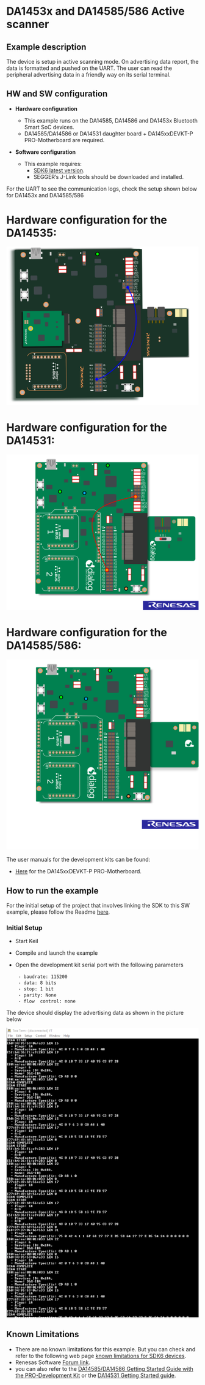 # DA1453x and DA14585/586 Active scanner


## Example description

The device is setup in active scanning mode. On advertising data report, the data is formatted and pushed on the UART. 
The user can read the peripheral advertising data in a friendly way on its serial terminal.

## HW and SW configuration

* **Hardware configuration**

    - This example runs on the DA14585, DA14586 and DA1453x Bluetooth Smart SoC devices.
    - DA14585/DA14586 or DA14531 daughter board + DA145xxDEVKT-P PRO-Motherboard are required.

* **Software configuration**

    - This example requires:
        * [SDK6 latest version](https://www.renesas.com/us/en/document/swo/sdk60221401-da1453x-da145856?r=1564826).
        * SEGGER’s J-Link tools should be downloaded and installed.

For the UART to see the communication logs, check the setup shown below for DA1453x and DA14585/586

# Hardware configuration for the DA14535:

![DA14535 Jumper setting](assets/da14535_535dau.svg)

# Hardware configuration for the DA14531:

![DA14531 Jumper setting](assets/da14531.svg)


# Hardware configuration for the DA14585/586:

 
![DA14585 Jumper setting  ](assets/da14585.svg )


The user manuals for the development kits can be found:

- [Here](http://lpccs-docs.renesas.com/UM-B-117-DA14531-Getting-Started-With-The-Pro-Development-Kit/02_Introduction/Introduction.html) for the DA145xxDEVKT-P PRO-Motherboard.


## How to run the example

For the initial setup of the project that involves linking the SDK to this SW example, please follow the Readme [here](../../Readme.md).

### Initial Setup

 - Start Keil
 - Compile and launch the example
 - Open the development kit serial port with the following parameters

		- baudrate: 115200
		- data: 8 bits
		- stop: 1 bit
		- parity: None
		- flow  control: none

The device should display the advertising data as shown in the picture below

![Scan_results](assets/active_scanner.png)



## Known Limitations


- There are no known limitations for this example. But you can check and refer to the following web page [known limitations for SDK6 devices](https://lpccs-docs.renesas.com/sdk6_kll/index.html).
- Renesas Software [Forum link](https://www.dialog-semiconductor.com/forum).
- you can also refer to the [DA14585/DA14586 Getting Started Guide with the PRO-Development Kit](https://lpccs-docs.renesas.com/da14585_getting_started/index.html) or the [DA14531 Getting Started guide](https://lpccs-docs.renesas.com/UM-B-117-DA14531-Getting-Started-With-The-Pro-Development-Kit/index.html).

